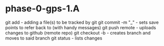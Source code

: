 # phase-0-gps-1.A
git add - adding a file(s) to be tracked by git
git commit -m "_" - sets save points to refer back to (with handy messages)
git push remote <branch-name> - uploads changes to github (remote repo)
git checkout -b <branch-name> - creates branch and moves to said branch
git status - lists changes
